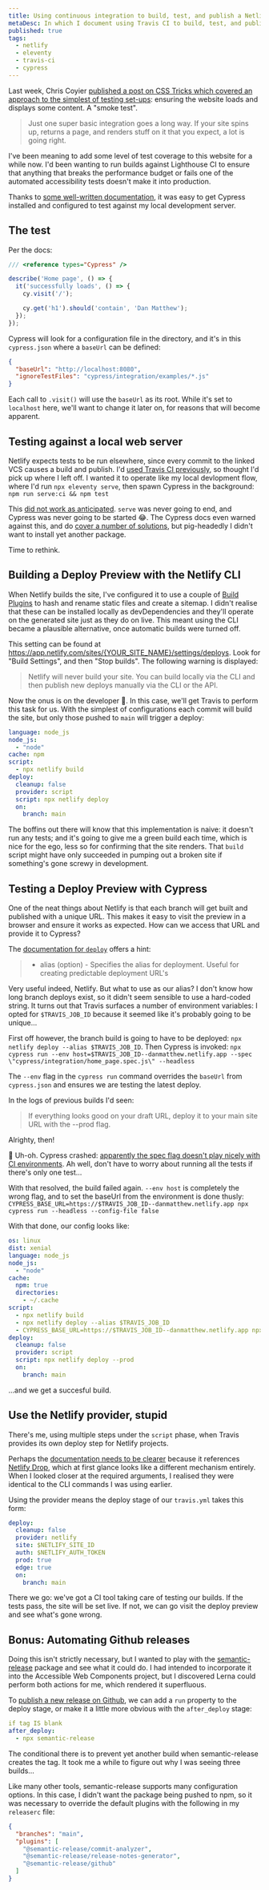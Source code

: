 ```yaml
---
title: Using continuous integration to build, test, and publish a Netlify site
metaDesc: In which I document using Travis CI to build, test, and publish an eleventy-generated static site to Netlify
published: true
tags:
  - netlify
  - eleventy
  - travis-ci
  - cypress
---
```


Last week, Chris Coyier [published a post on CSS Tricks which covered an approach to the simplest of testing set-ups](https://css-tricks.com/develop-preview-test/): ensuring the website loads and displays some content. A "smoke test".

> Just one super basic integration goes a long way. If your site spins up, returns a page, and renders stuff on it that you expect, a lot is going right.

I've been meaning to add some level of test coverage to this website for a while now. I'd been wanting to run builds against Lighthouse CI to ensure that anything that breaks the performance budget or fails one of the automated accessibility tests doesn't make it into production.

Thanks to [some well-written documentation](https://docs.cypress.io/guides/getting-started/writing-your-first-test.html#Step-1-Visit-a-page), it was easy to get Cypress installed and configured to test against my local development server.

## The test
Per the docs:

```js
/// <reference types="Cypress" />

describe('Home page', () => {
  it('successfully loads', () => {
    cy.visit('/');

    cy.get('h1').should('contain', 'Dan Matthew');
  });
});
```

Cypress will look for a configuration file in the directory, and it's in this `cypress.json` where a `baseUrl` can be defined:

```json
{
  "baseUrl": "http://localhost:8080",
  "ignoreTestFiles": "cypress/integration/examples/*.js"
}
```

Each call to `.visit()` will use the `baseUrl` as its root. While it's set to `localhost` here, we'll want to change it later on, for reasons that will become apparent.


## Testing against a local web server

Netlify expects tests to be run elsewhere, since every commit to the linked VCS causes a build and publish. I'd [used Travis CI previously](/notes/deploying-with-travis/), so thought I'd pick up where I left off. I wanted it to operate like my local devlopment flow, where I'd run `npx eleventy serve`, then spawn Cypress in the background: `npm run serve:ci && npm test`

This [did not work as anticipated](https://travis-ci.com/github/danielmatthew/website/builds/176151683). `serve` was never going to end, and Cypress was never going to be started 😂. The Cypress docs even warned against this, and do [cover a number of solutions](https://docs.cypress.io/guides/guides/continuous-integration.html#Solutions), but pig-headedly I didn't want to install yet another package.

Time to rethink.


## Building a Deploy Preview with the Netlify CLI

When Netlify builds the site, I've configured it to use a couple of [Build Plugins](https://docs.netlify.com/configure-builds/build-plugins/) to hash and rename static files and create a sitemap. I didn't realise that these can be installed locally as devDependencies and they'll operate on the generated site just as they do on live. This meant using the CLI became a plausible alternative, once automatic builds were turned off.

This setting can be found at https://app.netlify.com/sites/{YOUR_SITE_NAME}/settings/deploys. Look for "Build Settings", and then "Stop builds". The following warning is displayed:

> Netlify will never build your site. You can build locally via the CLI and then publish new deploys manually via the CLI or the API.

Now the onus is on the developer 😬. In this case, we'll get Travis to perform this task for us. With the simplest of configurations each commit will build the site, but only those pushed to `main` will trigger a deploy:


```yml
language: node_js
node_js:
  - "node"
cache: npm
script:
  - npx netlify build
deploy:
  cleanup: false
  provider: script
  script: npx netlify deploy
  on:
    branch: main
```

The boffins out there will know that this implementation is naive: it doesn't run any tests; and it's going to give me a green build each time, which is nice for the ego, less so for confirming that the site renders. That `build` script might have only succeeded in pumping out a broken site if something's gone screwy in development.

## Testing a Deploy Preview with Cypress

One of the neat things about Netlify is that each branch will get built and published with a unique URL. This makes it easy to visit the preview in a browser and ensure it works as expected. How can we access that URL and provide it to Cypress?

The [documentation for `deploy`](https://cli.netlify.com/commands/deploy) offers a hint:

> - alias (option) - Specifies the alias for deployment. Useful for creating predictable deployment URL's

Very useful indeed, Netlify. But what to use as our alias? I don't know how long branch deploys exist, so it didn't seem sensible to use a hard-coded string. It turns out that Travis surfaces a number of environment variables: I opted for `$TRAVIS_JOB_ID` because it seemed like it's probably going to be unique…

First off however, the branch build is going to have to be deployed: `npx netlify deploy --alias $TRAVIS_JOB_ID`. Then Cypress is invoked: `npx cypress run --env host=$TRAVIS_JOB_ID--danmatthew.netlify.app --spec \"cypress/integration/home_page.spec.js\" --headless`

The `--env` flag in the `cypress run` command overrides the `baseUrl` from `cypress.json` and ensures we are testing the latest deploy.

In the logs of previous builds I'd seen:

> If everything looks good on your draft URL, deploy it to your main site URL with the --prod flag.

Alrighty, then!

🚨 Uh-oh. Cypress crashed: [apparently the spec flag doesn't play nicely with CI environments](https://github.com/cypress-io/cypress/issues/3957). Ah well, don't have to worry about running all the tests if there's only one test…

With that resolved, the build failed again. `--env host` is completely the wrong flag, and to set the baseUrl from the environment is done thusly:
`CYPRESS_BASE_URL=https://$TRAVIS_JOB_ID--danmatthew.netlify.app npx cypress run --headless --config-file false`

With that done, our config looks like:

```yml
os: linux
dist: xenial
language: node_js
node_js:
  - "node"
cache:
  npm: true
  directories:
    - ~/.cache
script:
  - npx netlify build
  - npx netlify deploy --alias $TRAVIS_JOB_ID
  - CYPRESS_BASE_URL=https://$TRAVIS_JOB_ID--danmatthew.netlify.app npx cypress run --headless --config-file false
deploy:
  cleanup: false
  provider: script
  script: npx netlify deploy --prod
  on:
    branch: main
```

…and we get a succesful build.

## Use the Netlify provider, stupid
There's me, using multiple steps under the `script` phase, when Travis provides its own deploy step for Netlify projects.

Perhaps the [documentation needs to be clearer](https://docs.travis-ci.com/user/deployment-v2/#supported-providers) because it references [Netlify Drop](https://app.netlify.com/drop), which at first glance looks like a different mechanism entirely. When I looked closer at the required arguments, I realised they were identical to the CLI commands I was using earlier.

Using the provider means the deploy stage of our `travis.yml` takes this form:

```yml
deploy:
  cleanup: false
  provider: netlify
  site: $NETLIFY_SITE_ID
  auth: $NETLIFY_AUTH_TOKEN
  prod: true
  edge: true
  on:
    branch: main
```

There we go: we've got a CI tool taking care of testing our builds. If the tests pass, the site will be set live. If not, we can go visit the deploy preview and see what's gone wrong.

## Bonus: Automating Github releases
Doing this isn't strictly necessary, but I wanted to play with the [semantic-release](https://semantic-release.gitbook.io/semantic-release/) package and see what it could do. I had intended to incorporate it into the Accessible Web Components project, but I discovered Lerna could perform both actions for me, which rendered it superfluous.

To [publish a new release on Github](https://github.com/danielmatthew/website/releases), we can add a `run` property to the deploy stage, or make it a little more obvious with the `after_deploy` stage:

```yml
if tag IS blank
after_deploy:
  - npx semantic-release
```

The conditional there is to prevent yet another build when semantic-release creates the tag. It took me a while to figure out why I was seeing three builds…

Like many other tools, semantic-release supports many configuration options. In this case, I didn't want the package being pushed to npm, so it was necessary to override the default plugins with the following in my `releaserc` file:

```json
{
  "branches": "main",
  "plugins": [
    "@semantic-release/commit-analyzer",
    "@semantic-release/release-notes-generator",
    "@semantic-release/github"
  ]
}
```

